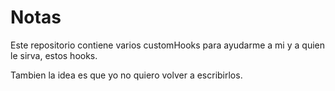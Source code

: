 # Notas
 
 Este repositorio contiene varios customHooks para ayudarme a mi y a quien le sirva, estos hooks.

 Tambien la idea es que yo no quiero volver a escribirlos.